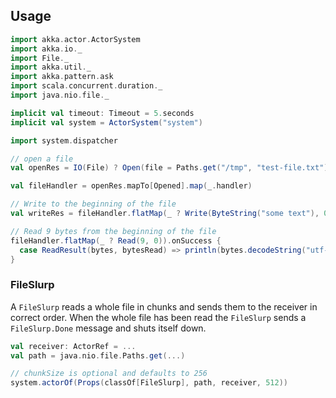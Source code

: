## Usage

```scala
import akka.actor.ActorSystem
import akka.io._
import File._
import akka.util._
import akka.pattern.ask
import scala.concurrent.duration._
import java.nio.file._

implicit val timeout: Timeout = 5.seconds
implicit val system = ActorSystem("system")

import system.dispatcher

// open a file
val openRes = IO(File) ? Open(file = Paths.get("/tmp", "test-file.txt"), openOptions = StandardOpenOption.WRITE :: StandardOpenOption.READ :: StandardOpenOption.CREATE :: Nil)

val fileHandler = openRes.mapTo[Opened].map(_.handler)

// Write to the beginning of the file
val writeRes = fileHandler.flatMap(_ ? Write(ByteString("some text"), 0))

// Read 9 bytes from the beginning of the file
fileHandler.flatMap(_ ? Read(9, 0)).onSuccess {
  case ReadResult(bytes, bytesRead) => println(bytes.decodeString("utf-8"))
}
```

### FileSlurp

A `FileSlurp` reads a whole file in chunks and sends them to the receiver in correct order.
When the whole file has been read the `FileSlurp` sends a `FileSlurp.Done` message and shuts
itself down.

```scala
val receiver: ActorRef = ...
val path = java.nio.file.Paths.get(...)

// chunkSize is optional and defaults to 256
system.actorOf(Props(classOf[FileSlurp], path, receiver, 512))
```
